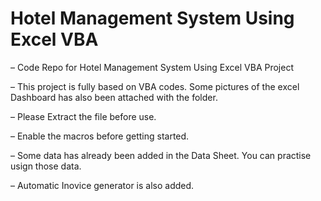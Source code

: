 # Hotel Management System Using Excel VBA

– Code Repo for Hotel Management System Using Excel VBA Project

– This project is fully based on VBA codes. Some pictures of the excel Dashboard has also been attached with the folder. 

– Please Extract the file before use.

– Enable the macros before getting started.

– Some data has already been added in the Data Sheet. You can practise usign those data. 

– Automatic Inovice generator is also added.

